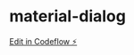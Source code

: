 # material-dialog

[Edit in Codeflow ⚡️](https://stackblitz.com/~/github.com/manhpd/material-dialog)
